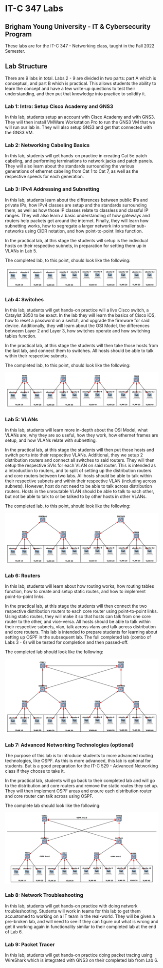 # IT-C 347 Labs
## Brigham Young University - IT & Cybersecurity Program

These labs are for the IT-C 347 - Networking class, taught in the Fall 2022 Semester.

## Lab Structure

There are 9 labs in total. Labs 2 - 9 are divided in two parts: part A which is conceptual, and part B which is practical. This allows students the ability to learn the concept and have a few write-up questions to test their understanding, and then put that knowledge into practice to solidify it.

### Lab 1: Intro: Setup Cisco Academy and GNS3

In this lab, students setup an account with Cisco Academy and with GNS3. They will then install VMWare Workstation Pro to run the GNS3 VM that we will run our lab in. They will also setup GNS3 and get that connected with the GNS3 VM.

### Lab 2: Networking Cabeling Basics

In this lab, students will get hands-on practice in creating Cat 5e patch cabeling, and performing terminations to network jacks and patch panels. They will also learn about the standards surrounding the various generations of ethernet cabeling from Cat 1 to Cat 7, as well as the respective speeds for each generation.

### Lab 3: IPv4 Addressing and Subnetting

In this lab, students learn about the differences between public IPs and private IPs, how IPv4 classes are setup and the standards surrounding them, as well as how those IP classes relate to classless and classful IP ranges. They will also learn a basic understanding of how gateways and routers help packets get around the internet. Finally, they will learn how subnetting works, how to segregate a larger network into smaller sub-networks using CIDR notation, and how point-to-point links function.

In the practical lab, at this stage the students will setup is the individual hosts on their respective subnets, in preparation for setting them up in VLANs in Lab 5.

The completed lab, to this point, should look like the following:

![Completed Lab 3](/assets/images/gns3/Lab-3.png "Completed Lab 3")

### Lab 4: Switches

In this lab, students will get hands-on practice will a live Cisco switch, a Cataylst 3850 to be exact. In the lab they will learn the basics of Cisco iOS, how to reset a password on a switch, and upgrade the firmware for said device. Additionally, they will learn about the OSI Model, the differences betweem Layer 2 and Layer 3, how switches operate and how switching tables function.

In the practical lab, at this stage the students will then take those hosts from the last lab, and connect them to switches. All hosts should be able to talk within their respective subnets.

The completed lab, to this point, should look like the following:

![Completed Lab 4](/assets/images/gns3/Lab-4.png "Completed Lab 4")
 
### Lab 5: VLANs

In this lab, students will learn more in-depth about the OSI Model, what VLANs are, why they are so useful, how they work, how ethernet frames are setup, and how VLANs relate with subnetting.

In the practical lab, at this stage the students will then put those hosts and switch ports into their respective VLANs. Additional, they we setup 2 distribution routers and connect all switches to said routers. They will then setup the respective SVIs for each VLAN on said router. This is intended as a introduction to routers, and to split of setting up the distribution routers and core routers between two labs. All hosts should be able to talk within their respective subnets and within their respective VLAN (including across subnets). However, host do not need to be able to talk across distribution routers. Hosts in the unroutable VLAN should be able to talk to each other, but not be able to talk to or be talked to by other hosts in other VLANs.

The completed lab, to this point, should look like the following:

![Completed Lab 5](/assets/images/gns3/Lab-5.png "Completed Lab 5")

### Lab 6: Routers

In this lab, students will learn about how routing works, how routing tables function, how to create and setup static routes, and how to implement point-to-point links.

In the practical lab, at this stage the students will then connect the two respective distribution routers to each core router using point-to-point links. Using static routes, they will make it so that hosts can talk from one core router to the other, and vice-versa. All hosts should be able to talk within their respective subnets, vlan, talk across vlans and talk across distribution and core routers. This lab is intended to prepare students for learning about setting up OSPF in the subsequent lab. The full completed lab (combo of Labs 3 - 6) will be tested for completion and then passed-off.

The completed lab should look like the following:

![Completed Lab 6](/assets/images/gns3/Lab-6.png "Completed Lab 6")

### Lab 7: Advanced Networking Technologies (optional)

The purpose of this lab is to introduce students to more advanced routing technologies, like OSPF. As this is more advanced, this lab is optional for students. But is a good preparation for the IT-C 529 - Advanced Networking class if they choose to take it.

In the practical lab, students will go back to their completed lab and will go to the distribution and core routers and remove the static routes they set up. They will then implement OSPF areas and ensure each distribution router and core router can talk across using OSPF.

The complete lab should look like the following: 

![Completed Lab 7](/assets/images/gns3/Lab-7.png "Completed Lab 7")

### Lab 8: Network Troubleshooting

In this lab, students will get hands-on practice with doing network troubleshooting. Students will work in teams for this lab to get them accustomed to working on a IT team in the real-world. They will be given a pre-broken lab, and will need to see if they can figure out what is wrong and get it working again in functionality similar to their completed lab at the end of Lab 6.

### Lab 9: Packet Tracer

In this lab, students will get hands-on practice doing packet tracing using WireShark which is integrated with GNS3 on their completed lab from Lab 6. 
